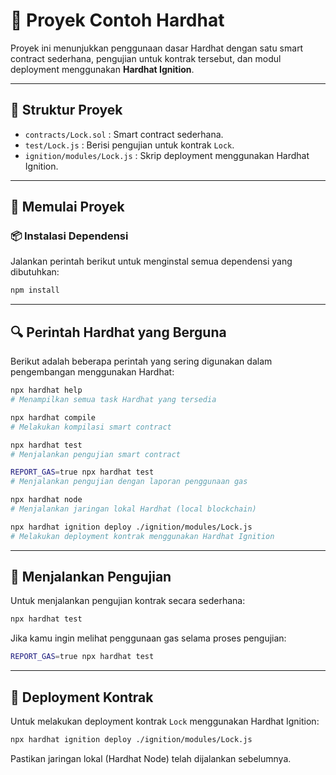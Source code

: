 # 🔨 Proyek Contoh Hardhat

Proyek ini menunjukkan penggunaan dasar Hardhat dengan satu smart contract sederhana, pengujian untuk kontrak tersebut, dan modul deployment menggunakan **Hardhat Ignition**.

---

## 📁 Struktur Proyek

- `contracts/Lock.sol` : Smart contract sederhana.
- `test/Lock.js` : Berisi pengujian untuk kontrak `Lock`.
- `ignition/modules/Lock.js` : Skrip deployment menggunakan Hardhat Ignition.

---

## 🚀 Memulai Proyek

### 📦 Instalasi Dependensi

Jalankan perintah berikut untuk menginstal semua dependensi yang dibutuhkan:

```bash
npm install
```

---

## 🔍 Perintah Hardhat yang Berguna

Berikut adalah beberapa perintah yang sering digunakan dalam pengembangan menggunakan Hardhat:

```bash
npx hardhat help
# Menampilkan semua task Hardhat yang tersedia

npx hardhat compile
# Melakukan kompilasi smart contract

npx hardhat test
# Menjalankan pengujian smart contract

REPORT_GAS=true npx hardhat test
# Menjalankan pengujian dengan laporan penggunaan gas

npx hardhat node
# Menjalankan jaringan lokal Hardhat (local blockchain)

npx hardhat ignition deploy ./ignition/modules/Lock.js
# Melakukan deployment kontrak menggunakan Hardhat Ignition
```

---

## 🧪 Menjalankan Pengujian

Untuk menjalankan pengujian kontrak secara sederhana:

```bash
npx hardhat test
```

Jika kamu ingin melihat penggunaan gas selama proses pengujian:

```bash
REPORT_GAS=true npx hardhat test
```

---

## 📡 Deployment Kontrak

Untuk melakukan deployment kontrak `Lock` menggunakan Hardhat Ignition:

```bash
npx hardhat ignition deploy ./ignition/modules/Lock.js
```

Pastikan jaringan lokal (Hardhat Node) telah dijalankan sebelumnya.

